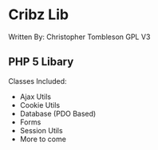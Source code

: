 Cribz Lib
=========
Written By: Christopher Tombleson
GPL V3

PHP 5 Libary
------------
Classes Included:

*   Ajax Utils
*   Cookie Utils
*   Database (PDO Based)
*   Forms
*   Session Utils
*   More to come
